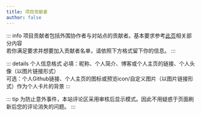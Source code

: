 ```yaml
---
title: 项目贡献者
author: false
---
```

::: info
项目贡献者包括外围协作者与对站点的贡献者。基本要求参考[此页](https://wiki.takagi3.cn/guide/Start.html)相关部分内容<br/>
若你满足要求并想要加入贡献者名单，请依照下方格式留下你的信息。
:::

::: details 个人信息格式
必填：昵称、个人简介、博客或个人主页的链接、个人头像（以图片链接形式）<br/>
可选：个人Github链接、个人主页的图标或预览icon/自定义图片（以图片链接形式）作为个人卡片的背景
:::

<SiteInfo
  name="WaterApple"
  desc="届ける言葉を今は育ててる"
  url="https://waterapple09.com"
	logo="https://waterapple09.com/wp-content/uploads/2023/05/v2-fb221a6bb99ca9f92873e453d62b030d_r.jpg"
	repo="https://github.com/WaterApple09"
preview="https://waterapple09.com/randpic/pc/79.webp"
/>

::: tip
为防止意外事件，本站评论区采用审核后显示模式。因此不用疑惑于页面刷新后您的评论消失的问题。
:::